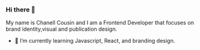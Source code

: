 ### Hi there 🦉

<!--
**NellPrima/NellPrima** is a ✨ _special_ ✨ repository because its `README.md` (this file) appears on your GitHub profile.

Here are some ideas to get you started:
-->
My name is Chanell Cousin and I am a Frontend Developer that focuses on brand identity,visual and publication design. 

- 🌱 I’m currently learning Javascript, React, and branding design.






